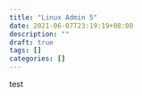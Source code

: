 ```yaml
---
title: "Linux Admin 5"
date: 2021-06-07T23:19:19+08:00
description: ""
draft: true
tags: []
categories: []
---
```



<!--more-->

test